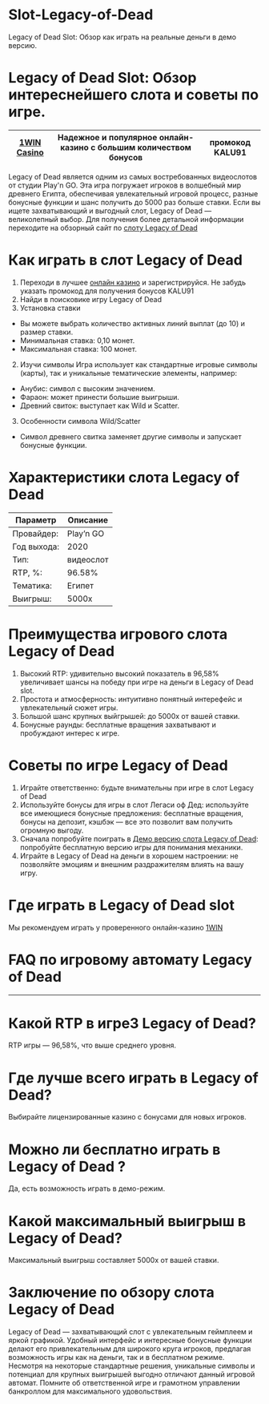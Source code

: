 # Slot-Legacy-of-Dead
Legacy of Dead Slot: Обзор как играть на реальные деньги в демо версию.
# Legacy of Dead Slot: Обзор интереснейшего слота и советы по игре.
|[1WIN Casino](https://1wzjvm.top/casino/list?open=register&p=dbv6)|Надежное и популярное онлайн-казино с большим количеством бонусов|промокод KALU91|
|------------------------------------------------------------------|-----------------------------------------------------------------|---------------|
Legacy of Dead является одним из самых востребованных видеослотов от студии Play'n GO. Эта игра погружает игроков в волшебный мир древнего Египта, обеспечивая увлекательный игровой процесс, разные бонусные функции и шанс получить до 5000 раз больше ставки. Если вы ищете захватывающий и выгодный слот, Legacy of Dead — великолепный выбор. Для получения более детальной информации переходите на обзорный сайт по [слоту Legacy of Dead](https://legacy-of-dead-slot-demo-igrat.ru/)
# Как играть в слот Legacy of Dead
1. Переходи в лучшее [онлайн казино](https://1wzjvm.top/casino/list?open=register&p=dbv6) и зарегистрируйся. Не забудь указать промокод для получения бонусов KALU91
2. Найди в поисковике игру Legacy of Dead
3. Установка ставки
  * Вы можете выбрать количество активных линий выплат (до 10) и размер ставки.
  * Минимальная ставка: 0,10 монет.
  * Максимальная ставка: 100 монет.
2. Изучи символы
Игра использует как стандартные игровые символы (карты), так и уникальные тематические элементы, например:
  * Анубис: символ с высоким значением.
  * Фараон: может принести большие выигрыши.
  * Древний свиток: выступает как Wild и Scatter.
3. Особенности символа Wild/Scatter
  * Символ древнего свитка заменяет другие символы и запускает бонусные функции.
# Характеристики слота Legacy of Dead
|Параметр|Описание|
|--------|--------|
|Провайдер:|Play’n GO|
|Год выхода:|2020|
|Тип:|видеослот|
|RTP, %:|96.58%|
|Тематика:|Египет|
|Выигрыш:|5000х|
# Преимущества игрового слота Legacy of Dead
1. Высокий RTP: удивительно высокий показатель в 96,58% увеличивает шансы на победу при игре на деньги в Legacy of Dead slot. 
2. Простота и атмосферность: интуитивно понятный интерефейс и увлекательный сюжет игры.
3. Большой шанс крупных выйгрышей: до 5000x от вашей ставки.
4. Бонусные раунды: бесплатные вращения захватывают и пробуждают интерес к игре.
# Советы по игре Legacy of Dead
1. Играйте ответственно: будьте внимательны при игре в слот Legacy of Dead
2. Используйте бонусы для игры в слот Легаси оф Дед: используйте все имеющиеся бонусные предложения: бесплатные вращения, бонусы на депозит, кэшбэк — все это позволит вам получить огромную выгоду.
3. Сначала попробуйте поиграть в [Демо версию слота Legacy of Dead](https://legacy-of-dead-slot-demo-igrat.ru/demo-igra/): попробуйте бесплатную версию игры для понимания механики.
4. Играйте в Legacy of Dead на деньги в хорошем настроении: не позволяйте эмоциям и внешним раздражителям влиять на вашу игру.
# Где играть в Legacy of Dead slot
Мы рекомендуем играть у проверенного онлайн-казино [1WIN](https://1wzjvm.top/casino/list?open=register&p=dbv6)
# FAQ по игровому автомату Legacy of Dead
-------------------------------------------
# Какой RTP в игре3 Legacy of Dead?
RTP игры — 96,58%, что выше среднего уровня.
# Где лучше всего играть в Legacy of Dead?
Выбирайте лицензированные казино с бонусами для новых игроков.
# Можно ли бесплатно играть в Legacy of Dead ?
Да, есть возможность играть в демо-режим.
# Какой максимальный выигрыш в Legacy of Dead?
Максимальный выигрыш составляет 5000x от вашей ставки.
# Заключение по обзору слота Legacy of Dead
Legacy of Dead — захватывающий слот с увлекательным геймплеем и яркой графикой. Удобный интерфейс и интересные бонусные функции делают его привлекательным для широкого круга игроков, предлагая возможность игры как на деньги, так и в бесплатном режиме. Несмотря на некоторые стандартные решения, уникальные символы и потенциал для крупных выигрышей выгодно отличают данный игровой автомат. Помните об ответственной игре и грамотном управлении банкроллом для максимального удовольствия.
